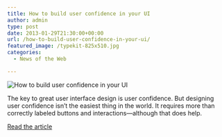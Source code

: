 ```yaml
---
title: How to build user confidence in your UI
author: admin
type: post
date: 2013-01-29T21:30:00+00:00
url: /how-to-build-user-confidence-in-your-ui/
featured_image: /typekit-825x510.jpg
categories:
  - News of the Web

---
```

<img alt="How to build user confidence in your UI" src="https://i2.wp.com/netdna.webdesignerdepot.com/uploads/2013/01/typekit.jpg?w=700" data-recalc-dims="1" />

The key to great user interface design is user confidence. But designing user confidence isn’t the easiest thing in the world. It requires more than correctly labeled buttons and interactions—although that does help.

<a title="How to build user confidence in your UI" href="http://www.webdesignerdepot.com/2013/01/how-to-build-user-confidence-in-your-ui/" target="_blank">Read the article</a>